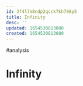 ```yaml
---
id: 2f4l7m8ndp2qsck7kh798p5
title: Infinity
desc: ''
updated: 1654530813080
created: 1654530813080
---
```

#analysis 

# Infinity
